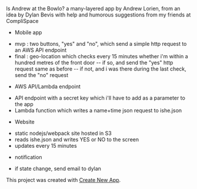 Is Andrew at the Bowlo?
a many-layered app by Andrew Lorien, from an idea by Dylan Bevis with help and humorous suggestions from my friends at CompliSpace

* Mobile app
- mvp : two buttons, "yes" and "no", which send a simple http request to an AWS API endpoint
- final : geo-location which checks every 15 minutes whether i'm within a hundred metres of the front door 
-- if so, and send the "yes" http request same as before
-- if not, and i was there during the last check, send the "no" request

* AWS API/Lambda endpoint
- API endpoint with a secret key which i'll have to add as a parameter to the app
- Lambda function which writes a name+time json request to ishe.json

* Website
- static nodejs/webpack site hosted in S3
- reads ishe.json and writes YES or NO to the screen
- updates every 15 minutes

* notification
- if state change, send email to dylan

This project was created with [Create New App](https://github.com/qodesmith/create-new-app).

